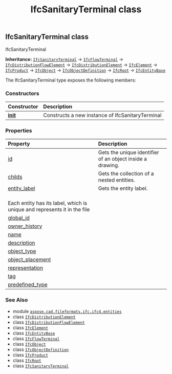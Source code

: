 ﻿---
title: IfcSanitaryTerminal class
second_title: Aspose.CAD for Python via .NET API References
description: 
type: docs
weight: 5840
url: /python-net/aspose.cad.fileformats.ifc.ifc4.entities/ifcsanitaryterminal/
is_root: false
---

## IfcSanitaryTerminal class

IfcSanitaryTerminal



**Inheritance:** [`IfcSanitaryTerminal`](/cad/python-net/aspose.cad.fileformats.ifc.ifc4.entities/ifcsanitaryterminal) → 
[`IfcFlowTerminal`](/cad/python-net/aspose.cad.fileformats.ifc.ifc4.entities/ifcflowterminal) → 
[`IfcDistributionFlowElement`](/cad/python-net/aspose.cad.fileformats.ifc.ifc4.entities/ifcdistributionflowelement) → 
[`IfcDistributionElement`](/cad/python-net/aspose.cad.fileformats.ifc.ifc4.entities/ifcdistributionelement) → 
[`IfcElement`](/cad/python-net/aspose.cad.fileformats.ifc.ifc4.entities/ifcelement) → 
[`IfcProduct`](/cad/python-net/aspose.cad.fileformats.ifc.ifc4.entities/ifcproduct) → 
[`IfcObject`](/cad/python-net/aspose.cad.fileformats.ifc.ifc4.entities/ifcobject) → 
[`IfcObjectDefinition`](/cad/python-net/aspose.cad.fileformats.ifc.ifc4.entities/ifcobjectdefinition) → 
[`IfcRoot`](/cad/python-net/aspose.cad.fileformats.ifc.ifc4.entities/ifcroot) → 
[`IfcEntityBase`](/cad/python-net/aspose.cad.fileformats.ifc/ifcentitybase)



The IfcSanitaryTerminal type exposes the following members:

### Constructors
| Constructor | Description |
| :- | :- |
| [__init__](/cad/python-net/aspose.cad.fileformats.ifc.ifc4.entities/ifcsanitaryterminal/__init__/#) | Constructs a new instance of IfcSanitaryTerminal |


### Properties
| Property | Description |
| :- | :- |
| [id](/cad/python-net/aspose.cad.fileformats.ifc.ifc4.entities/ifcsanitaryterminal/id) | Gets the unique identifier of an object inside a drawing. |
| [childs](/cad/python-net/aspose.cad.fileformats.ifc.ifc4.entities/ifcsanitaryterminal/childs) | Gets the collection of a nested entities. |
| [entity_label](/cad/python-net/aspose.cad.fileformats.ifc.ifc4.entities/ifcsanitaryterminal/entity_label) | Gets the entity label.<br/>Each entity has its label, which is unique and represents it in the file |
| [global_id](/cad/python-net/aspose.cad.fileformats.ifc.ifc4.entities/ifcsanitaryterminal/global_id) |  |
| [owner_history](/cad/python-net/aspose.cad.fileformats.ifc.ifc4.entities/ifcsanitaryterminal/owner_history) |  |
| [name](/cad/python-net/aspose.cad.fileformats.ifc.ifc4.entities/ifcsanitaryterminal/name) |  |
| [description](/cad/python-net/aspose.cad.fileformats.ifc.ifc4.entities/ifcsanitaryterminal/description) |  |
| [object_type](/cad/python-net/aspose.cad.fileformats.ifc.ifc4.entities/ifcsanitaryterminal/object_type) |  |
| [object_placement](/cad/python-net/aspose.cad.fileformats.ifc.ifc4.entities/ifcsanitaryterminal/object_placement) |  |
| [representation](/cad/python-net/aspose.cad.fileformats.ifc.ifc4.entities/ifcsanitaryterminal/representation) |  |
| [tag](/cad/python-net/aspose.cad.fileformats.ifc.ifc4.entities/ifcsanitaryterminal/tag) |  |
| [predefined_type](/cad/python-net/aspose.cad.fileformats.ifc.ifc4.entities/ifcsanitaryterminal/predefined_type) |  |



### See Also
* module [`aspose.cad.fileformats.ifc.ifc4.entities`](..)
* class [`IfcDistributionElement`](/cad/python-net/aspose.cad.fileformats.ifc.ifc4.entities/ifcdistributionelement)
* class [`IfcDistributionFlowElement`](/cad/python-net/aspose.cad.fileformats.ifc.ifc4.entities/ifcdistributionflowelement)
* class [`IfcElement`](/cad/python-net/aspose.cad.fileformats.ifc.ifc4.entities/ifcelement)
* class [`IfcEntityBase`](/cad/python-net/aspose.cad.fileformats.ifc/ifcentitybase)
* class [`IfcFlowTerminal`](/cad/python-net/aspose.cad.fileformats.ifc.ifc4.entities/ifcflowterminal)
* class [`IfcObject`](/cad/python-net/aspose.cad.fileformats.ifc.ifc4.entities/ifcobject)
* class [`IfcObjectDefinition`](/cad/python-net/aspose.cad.fileformats.ifc.ifc4.entities/ifcobjectdefinition)
* class [`IfcProduct`](/cad/python-net/aspose.cad.fileformats.ifc.ifc4.entities/ifcproduct)
* class [`IfcRoot`](/cad/python-net/aspose.cad.fileformats.ifc.ifc4.entities/ifcroot)
* class [`IfcSanitaryTerminal`](/cad/python-net/aspose.cad.fileformats.ifc.ifc4.entities/ifcsanitaryterminal)
